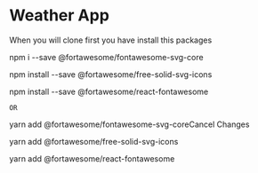 #  Weather App

When you will clone first you have install this packages 


   npm i --save @fortawesome/fontawesome-svg-core
   
   
  npm install --save @fortawesome/free-solid-svg-icons
  
  
  npm install --save @fortawesome/react-fontawesome 
  
  
    OR
  yarn add @fortawesome/fontawesome-svg-coreCancel Changes
  
  
  yarn add @fortawesome/free-solid-svg-icons
  
  
  
  yarn add @fortawesome/react-fontawesome


